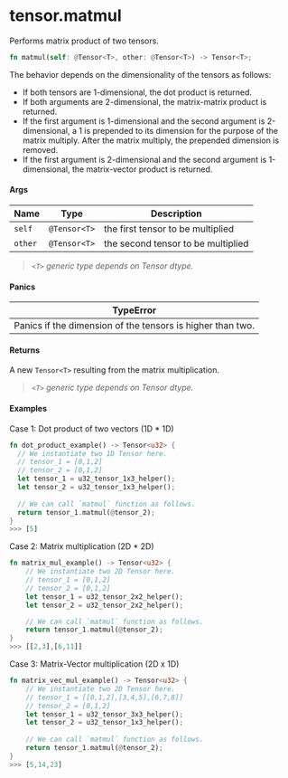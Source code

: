 # tensor.matmul

Performs matrix product of two tensors.

```rust
fn matmul(self: @Tensor<T>, other: @Tensor<T>) -> Tensor<T>;
```

The behavior depends on the dimensionality of the tensors as follows:

* If both tensors are 1-dimensional, the dot product is returned.
* If both arguments are 2-dimensional, the matrix-matrix product is returned.
* If the first argument is 1-dimensional and the second argument is 2-dimensional, a 1 is prepended to its dimension for the purpose of the matrix multiply. After the matrix multiply, the prepended dimension is removed.
* If the first argument is 2-dimensional and the second argument is 1-dimensional, the matrix-vector product is returned.

#### Args

| Name    | Type         | Description                        |
| ------- | ------------ | ---------------------------------- |
| `self`  | `@Tensor<T>` | the first tensor to be multiplied  |
| `other` | `@Tensor<T>` | the second tensor to be multiplied |

> _`<T>` generic type depends on Tensor dtype._

#### Panics

| TypeError                                                  |
| ---------------------------------------------------------- |
| Panics if the dimension of the tensors is higher than two. |

#### Returns

A new `Tensor<T>` resulting from the matrix multiplication.

> _`<T>` generic type depends on Tensor dtype._

#### Examples

Case 1: Dot product of two vectors (1D \* 1D)

```rust
fn dot_product_example() -> Tensor<u32> {
  // We instantiate two 1D Tensor here.
  // tensor_1 = [0,1,2]
  // tensor_2 = [0,1,2]
  let tensor_1 = u32_tensor_1x3_helper();
  let tensor_2 = u32_tensor_1x3_helper();		
		
  // We can call `matmul` function as follows.
  return tensor_1.matmul(@tensor_2);
}
>>> [5]
```

Case 2: Matrix multiplication (2D \* 2D)

```rust
fn matrix_mul_example() -> Tensor<u32> {
    // We instantiate two 2D Tensor here.
    // tensor_1 = [0,1,2]
    // tensor_2 = [0,1,2]
    let tensor_1 = u32_tensor_2x2_helper();		
    let tensor_2 = u32_tensor_2x2_helper();

    // We can call `matmul` function as follows.
    return tensor_1.matmul(@tensor_2);
}
>>> [[2,3],[6,11]]
```

Case 3: Matrix-Vector multiplication (2D x 1D)

```rust
fn matrix_vec_mul_example() -> Tensor<u32> {
    // We instantiate two 2D Tensor here.
    // tensor_1 = [[0,1,2],[3,4,5],[6,7,8]]
    // tensor_2 = [0,1,2]
    let tensor_1 = u32_tensor_3x3_helper();
    let tensor_2 = u32_tensor_1x3_helper();
		
    // We can call `matmul` function as follows.
    return tensor_1.matmul(@tensor_2);
}
>>> [5,14,23]
```
